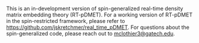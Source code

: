 This is an in-development version of spin-generalized real-time density matrix embedding theory (RT-pDMET). For a working version of RT-pDMET in the spin-restricted framework, please refer to https://github.com/jskretchmer/real_time_pDMET. For questions about the spin-generalized code, please reach out to mclothier3@gatech.edu.
